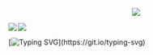 <p align="center">
  
   <img src="https://github-readme-streak-stats.herokuapp.com?user=joinemm&theme=elegant&hide_border=true&date_format=M%20j%5B%2C%20Y%5D&background=0D111700">
</p>
  

<!--
<a href="https://github.com/anuraghazra/github-readme-stats">
  <img align="left" src="https://github-readme-stats.vercel.app/api?username=joinemm&count_private=true&theme=github_dark&show_icons=true&#border_radius=10&include_all_commits=true&hide_title=false&line_height=35&hide_rank=true&hide_border=true&custom_title=Statistics" />
</a>
-->
<a href="https://github.com/anuraghazra/github-readme-stats">
  <img align="left" src="https://github-readme-stats.vercel.app/api/top-langs/?username=joinemm&hide_title=true&theme=github_dark&border_radius=10&layout=default&langs_count=5&line_height=28&hide_border=true&hide=Vim script" />
</a>

<a href="https://discord.com/users/133311691852218378">
    <img src="https://lanyard.cnrad.dev/api/133311691852218378?bg=0d1117">
  </a>
  
  [![Typing SVG](https://readme-typing-svg.herokuapp.com?color=%2336BCF7&duration=2500&vCenter=true&width=200&lines=Linux+Enthusiast;Backend+Developer;Rust+Evangelist;pls+hire+me...)](https://git.io/typing-svg)

